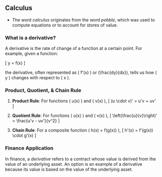 ## Calculus

- The word *calculus* originates from the word *pebble*, which was used to compute equations or to account for stores of value.

### What is a derivative?

A derivative is the rate of change of a function at a certain point. For example, given a function:

\[
y = f(x)
\]

the derivative, often represented as \( f'(x) \) or \(\frac{dy}{dx}\), tells us how \( y \) changes with respect to \( x \).

### Product, Quotient, & Chain Rule

1. **Product Rule**: For functions \( u(x) \) and \( v(x) \),
   \[
   (u \cdot v)' = u'v + uv'
   \]

2. **Quotient Rule**: For functions \( u(x) \) and \( v(x) \),
   \[
   \left(\frac{u}{v}\right)' = \frac{u'v - uv'}{v^2}
   \]

3. **Chain Rule**: For a composite function \( h(x) = f(g(x)) \),
   \[
   h'(x) = f'(g(x)) \cdot g'(x)
   \]

### Finance Application

In finance, a *derivative* refers to a contract whose value is derived from the value of an underlying asset. An option is an example of a derivative because its value is based on the value of the underlying asset.